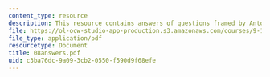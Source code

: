 ```yaml
---
content_type: resource
description: This resource contains answers of questions framed by Antoch,et al.
file: https://ol-ocw-studio-app-production.s3.amazonaws.com/courses/9-12-experimental-molecular-neurobiology-fall-2006/c3ba76dc9a093cb20550f590d9f68efe_08answers.pdf
file_type: application/pdf
resourcetype: Document
title: 08answers.pdf
uid: c3ba76dc-9a09-3cb2-0550-f590d9f68efe
---
```

